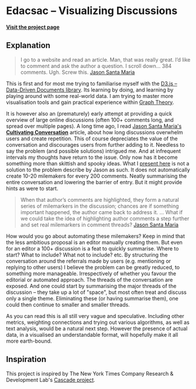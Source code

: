 # Edacsac – Visualizing Discussions

[**Visit the project page**](http://jonas.sekamane.com/projects/edacsac/)

## Explanation
> I go to a website and read an article. Man, that was really great. I’d like to comment and ask the author a question. I scroll down… 384 comments. Ugh. Screw this.
[Jason Santa Maria](http://v4.jasonsantamaria.com/articles/cultivating-conversations/)

This is first and for most me trying to familiarise myself with the [D3.js – Data-Driven Documents library](http://d3js.org/). Its learning by doing, and learning by playing around with some real-world data. I am trying to master more visualisation tools and gain practical experience within [Graph Theory](http://en.wikipedia.org/wiki/Graph_theory).

It is however also an (prematurely) early attempt at providing a quick overview of large online discussions (often 100+ comments long, and spread over multiple pages). A long time ago, I read [Jason Santa Maria's **Cultivating Conversation**](http://jasonsantamaria.com/articles/cultivating-conversations/) article, about how long discussions overwhelm users and create repetition. This of course depreciates the value of the conversation and discourages users from further adding to it. Needless to say the problem (and possible solutions) intrigued me. And at infrequent intervals my thoughts have return to the issue. Only now has it become something more than skittish and spooky ideas. What I [present here](http://jonas.sekamane.com/projects/edacsac/) is not a solution to the problem describe by Jason as such. It does not automatically create 10-20 milemakers for every 200 comments. Neatly summarising the entire conversation and lowering the barrier of entry. But it might provide hints as were to start.

> When that author’s comments are highlighted, they form a natural series of milemarkers in the discussion; chances are if something important happened, the author came back to address it. ... What if we could take the idea of highlighting author comments a step further and set real milemarkers in comment threads?
[Jason Santa Maria](http://v4.jasonsantamaria.com/articles/cultivating-conversations/)

How would you go about automating these milemakers? Keep in mind that the less ambitious proposal is an editor manually creating them. But even for an editor a 100+ discussion is a feat to quickly summarise. Where to start? What to include? What not to include? etc. By structuring the conversation around the referrals made by users (e.g. mentioning or replying to other users) I believe the problem can be greatly reduced, to something more manageable. Irrespectively of whether you favour the editorial or automated approach. The threads of the conversation are exposed. And one could start by summarising the major threads of the discussion – they take up a lot of "space", but most often treat and discuss only a single theme. Eliminating these (or having summarise them), one could then continue to smaller and smaller threads.

As you can read this is all still very vague and speculative. Including other metrics, weighting connections and trying out various algorithms, as well as text analysis, would be a natural next step. However the presence of actual data, in a visualised an understandable format, will hopefully make it all more earth-bound.

## Inspiration
This project is inspired by The New York Times Company Research & Development Lab's [Cascade project](http://nytlabs.com/projects/cascade.html).
